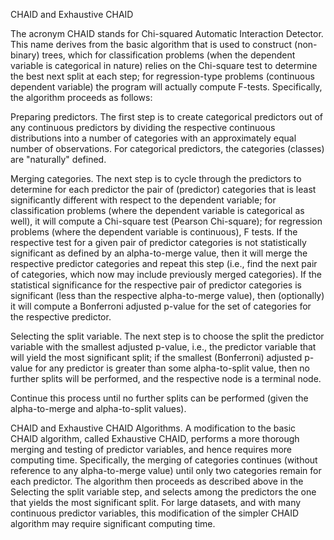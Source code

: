 CHAID and Exhaustive CHAID

The acronym CHAID stands for Chi-squared Automatic Interaction Detector. This name derives from the basic algorithm that is used to construct (non-binary) trees, which for classification problems (when the dependent variable is categorical in nature) relies on the Chi-square test to determine the best next split at each step; for regression-type problems (continuous dependent variable) the program will actually compute F-tests. Specifically, the algorithm proceeds as follows:

Preparing predictors. The first step is to create categorical predictors out of any continuous predictors by dividing the respective continuous distributions into a number of categories with an approximately equal number of observations. For categorical predictors, the categories (classes) are "naturally" defined.

Merging categories. The next step is to cycle through the predictors to determine for each predictor the pair of (predictor) categories that is least significantly different with respect to the dependent variable; for classification problems (where the dependent variable is categorical as well), it will compute a Chi-square test (Pearson Chi-square); for regression problems (where the dependent variable is continuous), F tests. If the respective test for a given pair of predictor categories is not statistically significant as defined by an alpha-to-merge value, then it will merge the respective predictor categories and repeat this step (i.e., find the next pair of categories, which now may include previously merged categories). If the statistical significance for the respective pair of predictor categories is significant (less than the respective alpha-to-merge value), then (optionally) it will compute a Bonferroni adjusted p-value for the set of categories for the respective predictor.

Selecting the split variable. The next step is to choose the split the predictor variable with the smallest adjusted p-value, i.e., the predictor variable that will yield the most significant split; if the smallest (Bonferroni) adjusted p-value for any predictor is greater than some alpha-to-split value, then no further splits will be performed, and the respective node is a terminal node.

Continue this process until no further splits can be performed (given the alpha-to-merge and alpha-to-split values).

CHAID and Exhaustive CHAID Algorithms. A modification to the basic CHAID algorithm, called Exhaustive CHAID, performs a more thorough merging and testing of predictor variables, and hence requires more computing time. Specifically, the merging of categories continues (without reference to any alpha-to-merge value) until only two categories remain for each predictor. The algorithm then proceeds as described above in the Selecting the split variable step, and selects among the predictors the one that yields the most significant split. For large datasets, and with many continuous predictor variables, this modification of the simpler CHAID algorithm may require significant computing time.
